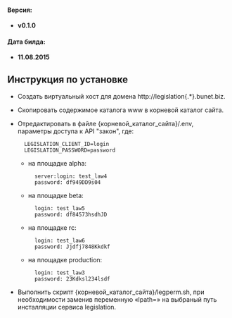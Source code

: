 
#### Версия:
 - **v0.1.0**

#### Дата билда:
 - **11.08.2015**

## Инструкция по установке
- Создать виртуальный хост для домена http://legislation{.*}.bunet.biz.
- Скопировать содержимое каталога www в корневой каталог сайта.
- Отредактировать в файле {корневой_каталог_сайта}/.env, параметры доступа к API "закон", где: 
 
        LEGISLATION_CLIENT_ID=login
        LEGISLATION_PASSWORD=password 

    * на площадке alpha: 

            server:login: test_law4
            password: df949DD9s04

    * на площадке beta:
 
            login: test_law5
            password: df84573hsdhJD

    * на площадке rc:

            login: test_law6
            password: Jjdfj7848Kkdkf

    * на площадке production:

            login: test_law3
            password: 23Kdksl234lsdf

- Выполнить скрипт {корневой_каталог_сайта}/legperm.sh, при необходимости заменив переменную «lpath=» на выбраный путь инсталляции сервиса legislation.
